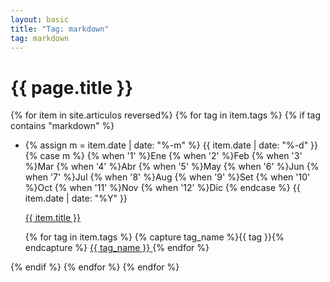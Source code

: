 ```yaml
---
layout: basic
title: "Tag: markdown"
tag: markdown
---
```


<h1>{{ page.title }}</h1>

{% for item in site.articulos reversed%}
{% for tag in item.tags %}
{% if tag contains "markdown" %}
<ul>
    <li class="tag-list-date">
        <p class="first-date">
            {% assign m = item.date | date: "%-m" %}
            {{ item.date | date: "%-d" }}
            {% case m %}
            {% when '1' %}Ene
            {% when '2' %}Feb
            {% when '3' %}Mar
            {% when '4' %}Abr
            {% when '5' %}May
            {% when '6' %}Jun
            {% when '7' %}Jul
            {% when '8' %}Aug
            {% when '9' %}Set
            {% when '10' %}Oct
            {% when '11' %}Nov
            {% when '12' %}Dic
            {% endcase %}
            {{ item.date | date: "%Y" }}
        </p>
        <a class="link-list" href="{{ item.url | prepend: site.baseurl }}">
            {{ item.title }}
        </a>
        <p class="push">
            {% for tag in item.tags %}
            {% capture tag_name %}{{ tag }}{% endcapture %}
            <a href="/blog-de-bolsillo/tag/{{ tag_name }}">
                <span class="tag-highligher">
                    <nobr class="tag-cuadro">{{ tag_name }}</nobr>
                </span>
            </a>
            {% endfor %}
        </p>
    </li>
</ul>
{% endif %}
{% endfor %}
{% endfor %}